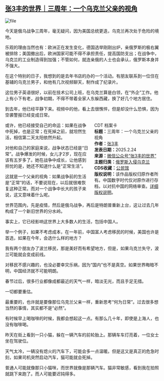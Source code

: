 <!--1740398390000-->
[张3丰的世界｜三周年：一个乌克兰父亲的视角](https://chinadigitaltimes.net/chinese/716057.html)
------

<p><img decoding="async" src="https://chinadigitaltimes.net/chinese/files/2025/02/image-1740398214450.png" alt="file"></p><p>今天是俄乌战争三周年，毫无疑问，因为美国总统更迭，乌克兰再次处于危险的境地。</p><p>乐观的理由当然也有：欧洲正在发生变化，德国选举刚刚出炉，亲俄罗斯的极右翼被排除；美国撤出后，欧洲国家可能不得不承担责任，提高国防支出；在战争中，乌克兰的工业制造得到加强；不管如何，就连亲俄的人士也会承认，俄罗斯本身并不强大。</p><p>在这个特别的日子，我想到的是去年书店的办的一个活动。有朋友联系到一位住在基辅的乌克兰男子，和他有几次视频聊天，制作成了纪录片。</p><p>这位男子英语很好，以前在技术公司上班，在乌克兰算是白领，在“外企”工作。他上有小下有老，战争初期，不得不带着全家人东躲西藏，换了好几个地方居住。</p><p>到去年，他已经平静下来。视频中的他，看上去很憔悴，但是却没什么恐惧，因为空袭警报已经变成日常。</p><div style="width:42%;float:right;padding-left:20px;"><div class="su-spoiler su-spoiler-style-fancy su-spoiler-icon-chevron-circle" data-scroll-offset="0" data-anchor-in-url="no"><div class="su-spoiler-title" tabindex="0" role="button"><span class="su-spoiler-icon"></span>CDT 档案卡</div><div class="su-spoiler-content su-u-clearfix su-u-trim"><strong>标题：</strong>三周年：一个乌克兰父亲的视角<br><strong>作者：</strong><a href="https://chinadigitaltimes.net/space/张3丰的世界" target="_blank">张3丰</a><br><strong>发表日期：</strong>2025.2.24<br><strong>来源：</strong><a href="https://web.archive.org/web/*/https://mp.weixin.qq.com/s/ZIwQb3OkU4E0xvpNp6ZnwA" target="_blank">微信公众号“张3丰的世界”</a><br><strong>主题归类：</strong><a href="https://chinadigitaltimes.net/space/俄罗斯入侵乌克兰" target="_blank">俄罗斯入侵乌克兰</a><br><strong>CDS收藏：</strong><a href="https://chinadigitaltimes.net/space/%E5%85%AC%E6%B0%91%E9%A6%86" target="_blank" rel="noopener">公民馆</a><br><strong>版权说明：</strong>该作品版权归原作者所有。中国数字时代仅对原作进行存档，以对抗中国的网络审查。<a href="https://chinadigitaltimes.net/chinese/copyright">详细版权说明</a>。</div></div></div><p>或许，他已经接受自己的命运：如果在战争中死掉，也是正常；在死掉之前，就坦然生活，相信第二天太阳依然升起。</p><p>对他和自己的家庭来说，战争状态已经是“日常”。战争爆发的时候，女儿才2岁，现在应该有五岁多了。她在战争中成长，让他感到担忧的是，她还不知道什么是“正常生活”。</p><p>这就是一个父亲的视角：如果战争前的生活是“正常”的话，不要说现在，以后就很难恢复这种正常。而对一个战争中长大的孩子来说，这又意味着什么呢。</p><p>世界范围内，先是疫情，然后是俄乌战争，再后是特朗普重新上台，这让过去几年构成了一个新旧世界的分水岭。</p><p>事实上，它已经影响这世界上大多数人的生活，包括中国人。</p><p>举一个例子，如果不考虑成本，在一年前，中国富人考虑移民的时候，美国也许是首选，如果在今年，会选什么样的地方？</p><p>我有两个朋友办了波兰移民，那是美好而有希望地方，但是，如果乌克兰失守，波兰可能就会变成前线。</p><p>对移民不感兴趣的，也没必要幸灾乐祸，因为“国内”也不是真空。如果世界晦暗不明，中国经济就不可能明朗。</p><p>春节过后，很多行业都像成都最近的天气一样，暗淡无光，而且手足无措。</p><p>一切都要重估。</p><p>最重要的，也许就是要像那位乌克兰父亲一样，重新思考“何为日常”。过去很多想当然的事情，其实都不是“必然”。</p><p>有时候早上喝咖啡的时候，我都会想起这一点。有那么几十年，即使是上海人，也没有咖啡喝。</p><p>昨天在街上看到一只小猫，躲在一辆汽车的前轮胎上。那辆车车灯亮着，一位女士坐在驾驶位。</p><p>天气太冷，一辆没有熄火的汽车下，可能会多一点温暖。但是这又是真正的危急时刻，如果司机突然启动汽车，猫可能就会死掉。</p><p>普通人可能就像那只小猫咪，而世界就像是那辆汽车。猫非常敏感，看到我在拍照就跳下来跑了。而人可能要迟钝得多。</p><div class="addtoany_share_save_container addtoany_content addtoany_content_bottom"><div class="a2a_kit a2a_kit_size_32 addtoany_list" data-a2a-url="https://chinadigitaltimes.net/chinese/716057.html" data-a2a-title="张3丰的世界｜三周年：一个乌克兰父亲的视角"><a class="a2a_button_facebook" href="https://www.addtoany.com/add_to/facebook?linkurl=https%3A%2F%2Fchinadigitaltimes.net%2Fchinese%2F716057.html&amp;linkname=%E5%BC%A03%E4%B8%B0%E7%9A%84%E4%B8%96%E7%95%8C%EF%BD%9C%E4%B8%89%E5%91%A8%E5%B9%B4%EF%BC%9A%E4%B8%80%E4%B8%AA%E4%B9%8C%E5%85%8B%E5%85%B0%E7%88%B6%E4%BA%B2%E7%9A%84%E8%A7%86%E8%A7%92" title="Facebook" rel="nofollow noopener" target="_blank"></a><a class="a2a_button_twitter" href="https://www.addtoany.com/add_to/twitter?linkurl=https%3A%2F%2Fchinadigitaltimes.net%2Fchinese%2F716057.html&amp;linkname=%E5%BC%A03%E4%B8%B0%E7%9A%84%E4%B8%96%E7%95%8C%EF%BD%9C%E4%B8%89%E5%91%A8%E5%B9%B4%EF%BC%9A%E4%B8%80%E4%B8%AA%E4%B9%8C%E5%85%8B%E5%85%B0%E7%88%B6%E4%BA%B2%E7%9A%84%E8%A7%86%E8%A7%92" title="Twitter" rel="nofollow noopener" target="_blank"></a><a class="a2a_button_telegram" href="https://www.addtoany.com/add_to/telegram?linkurl=https%3A%2F%2Fchinadigitaltimes.net%2Fchinese%2F716057.html&amp;linkname=%E5%BC%A03%E4%B8%B0%E7%9A%84%E4%B8%96%E7%95%8C%EF%BD%9C%E4%B8%89%E5%91%A8%E5%B9%B4%EF%BC%9A%E4%B8%80%E4%B8%AA%E4%B9%8C%E5%85%8B%E5%85%B0%E7%88%B6%E4%BA%B2%E7%9A%84%E8%A7%86%E8%A7%92" title="Telegram" rel="nofollow noopener" target="_blank"></a><a class="a2a_button_reddit" href="https://www.addtoany.com/add_to/reddit?linkurl=https%3A%2F%2Fchinadigitaltimes.net%2Fchinese%2F716057.html&amp;linkname=%E5%BC%A03%E4%B8%B0%E7%9A%84%E4%B8%96%E7%95%8C%EF%BD%9C%E4%B8%89%E5%91%A8%E5%B9%B4%EF%BC%9A%E4%B8%80%E4%B8%AA%E4%B9%8C%E5%85%8B%E5%85%B0%E7%88%B6%E4%BA%B2%E7%9A%84%E8%A7%86%E8%A7%92" title="Reddit" rel="nofollow noopener" target="_blank"></a><a class="a2a_button_whatsapp" href="https://www.addtoany.com/add_to/whatsapp?linkurl=https%3A%2F%2Fchinadigitaltimes.net%2Fchinese%2F716057.html&amp;linkname=%E5%BC%A03%E4%B8%B0%E7%9A%84%E4%B8%96%E7%95%8C%EF%BD%9C%E4%B8%89%E5%91%A8%E5%B9%B4%EF%BC%9A%E4%B8%80%E4%B8%AA%E4%B9%8C%E5%85%8B%E5%85%B0%E7%88%B6%E4%BA%B2%E7%9A%84%E8%A7%86%E8%A7%92" title="WhatsApp" rel="nofollow noopener" target="_blank"></a><a class="a2a_button_email" href="https://www.addtoany.com/add_to/email?linkurl=https%3A%2F%2Fchinadigitaltimes.net%2Fchinese%2F716057.html&amp;linkname=%E5%BC%A03%E4%B8%B0%E7%9A%84%E4%B8%96%E7%95%8C%EF%BD%9C%E4%B8%89%E5%91%A8%E5%B9%B4%EF%BC%9A%E4%B8%80%E4%B8%AA%E4%B9%8C%E5%85%8B%E5%85%B0%E7%88%B6%E4%BA%B2%E7%9A%84%E8%A7%86%E8%A7%92" title="Email" rel="nofollow noopener" target="_blank"></a><a class="a2a_button_copy_link" href="https://www.addtoany.com/add_to/copy_link?linkurl=https%3A%2F%2Fchinadigitaltimes.net%2Fchinese%2F716057.html&amp;linkname=%E5%BC%A03%E4%B8%B0%E7%9A%84%E4%B8%96%E7%95%8C%EF%BD%9C%E4%B8%89%E5%91%A8%E5%B9%B4%EF%BC%9A%E4%B8%80%E4%B8%AA%E4%B9%8C%E5%85%8B%E5%85%B0%E7%88%B6%E4%BA%B2%E7%9A%84%E8%A7%86%E8%A7%92" title="Copy Link" rel="nofollow noopener" target="_blank"></a><a class="a2a_dd addtoany_share_save addtoany_share" href="https://www.addtoany.com/share"></a></div></div>
